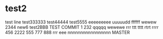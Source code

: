 # test2
test line
test333333
test44444
test5555
eeeeeeeee
uuuuudd
ffffff
wewew
2344
new6
test2BBB
TEST COMMIT 1
232
qqqqq
wewewe
rrr
ttt
tttt
rtrt
rrrr
456
2222
555
777
888
rrr
eee
nnnnnnnnnnnnnnnnn
MASTER
